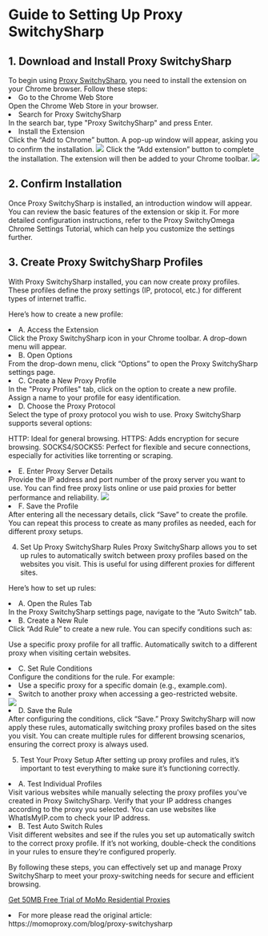 <h1>Guide to Setting Up Proxy SwitchySharp</h1>


<h2>1. Download and Install Proxy SwitchySharp</h2>
To begin using <a href="https://momoproxy.com/blog/proxy-switchysharp">Proxy SwitchySharp</a>, you need to install the extension on your Chrome browser. Follow these steps:

<li>Go to the Chrome Web Store</li>
Open the Chrome Web Store in your browser.

<li>Search for Proxy SwitchySharp</li>
In the search bar, type "Proxy SwitchySharp" and press Enter.

<li>Install the Extension</li>
Click the “Add to Chrome” button. A pop-up window will appear, asking you to confirm the installation.
<img src="https://momoproxy.com/_next/image?url=https%3A%2F%2Fmomoproxy.com%2Fimage%2F20250102_1735810676665.png&w=2048&q=75"></img>
Click the “Add extension” button to complete the installation. The extension will then be added to your Chrome toolbar.
<img src="https://momoproxy.com/_next/image?url=https%3A%2F%2Fmomoproxy.com%2Fimage%2F20250102_1735810695665.png&w=2048&q=75"></img>

<h2>2. Confirm Installation</h2>
Once Proxy SwitchySharp is installed, an introduction window will appear. You can review the basic features of the extension or skip it. For more detailed configuration instructions, refer to the Proxy SwitchyOmega Chrome Settings Tutorial, which can help you customize the settings further.

<h2>3. Create Proxy SwitchySharp Profiles</h2>
With Proxy SwitchySharp installed, you can now create proxy profiles. These profiles define the proxy settings (IP, protocol, etc.) for different types of internet traffic.

Here’s how to create a new profile:

<li>A. Access the Extension</li>
Click the Proxy SwitchySharp icon in your Chrome toolbar. A drop-down menu will appear.

<li>B. Open Options</li>
From the drop-down menu, click “Options” to open the Proxy SwitchySharp settings page.

<li>C. Create a New Proxy Profile</li>
In the "Proxy Profiles" tab, click on the option to create a new profile. Assign a name to your profile for easy identification.

<li>D. Choose the Proxy Protocol</li>
Select the type of proxy protocol you wish to use. Proxy SwitchySharp supports several options:

HTTP: Ideal for general browsing.
HTTPS: Adds encryption for secure browsing.
SOCKS4/SOCKS5: Perfect for flexible and secure connections, especially for activities like torrenting or scraping.
<li>E. Enter Proxy Server Details</li>
Provide the IP address and port number of the proxy server you want to use. You can find free proxy lists online or use paid proxies for better performance and reliability.
<img src="https://momoproxy.com/_next/image?url=https%3A%2F%2Fmomoproxy.com%2Fimage%2F20250102_1735810768136.png&w=2048&q=75"></img>
<li>F. Save the Profile</li>
After entering all the necessary details, click “Save” to create the profile. You can repeat this process to create as many profiles as needed, each for different proxy setups.

4. Set Up Proxy SwitchySharp Rules
Proxy SwitchySharp allows you to set up rules to automatically switch between proxy profiles based on the websites you visit. This is useful for using different proxies for different sites.

Here’s how to set up rules:

<li>A. Open the Rules Tab</li>
In the Proxy SwitchySharp settings page, navigate to the “Auto Switch” tab.

<li>B. Create a New Rule</li>
Click “Add Rule” to create a new rule. You can specify conditions such as:

Use a specific proxy profile for all traffic.
Automatically switch to a different proxy when visiting certain websites.

<li>C. Set Rule Conditions</li>
Configure the conditions for the rule. For example:

<li>Use a specific proxy for a specific domain (e.g., example.com).</li>
<li>Switch to another proxy when accessing a geo-restricted website.</li>
<img src="https://momoproxy.com/_next/image?url=https%3A%2F%2Fmomoproxy.com%2Fimage%2F20250102_1735810940316.png&w=2048&q=75"></img>
<li>D. Save the Rule</li>
After configuring the conditions, click “Save.” Proxy SwitchySharp will now apply these rules, automatically switching proxy profiles based on the sites you visit. You can create multiple rules for different browsing scenarios, ensuring the correct proxy is always used.

5. Test Your Proxy Setup
After setting up proxy profiles and rules, it’s important to test everything to make sure it’s functioning correctly.

<li>A. Test Individual Profiles</li>
Visit various websites while manually selecting the proxy profiles you've created in Proxy SwitchySharp. Verify that your IP address changes according to the proxy you selected. You can use websites like WhatIsMyIP.com to check your IP address.

<li>B. Test Auto Switch Rules</li>
Visit different websites and see if the rules you set up automatically switch to the correct proxy profile. If it’s not working, double-check the conditions in your rules to ensure they’re configured properly.

By following these steps, you can effectively set up and manage Proxy SwitchySharp to meet your proxy-switching needs for secure and efficient browsing.

<a href="https://momoproxy.com">Get 50MB Free Trial of MoMo Residential Proxies</a>
<li>For more please read the original article:
https://momoproxy.com/blog/proxy-switchysharp</li>
